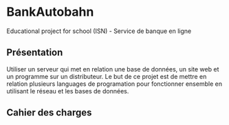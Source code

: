 # BankAutobahn

Educational project for school (ISN) - Service de banque en ligne

## Présentation

Utiliser un serveur qui met en relation une base de données, un site web et un programme sur un distributeur. Le but de ce projet est de mettre en relation plusieurs languages de programation pour fonctionner ensemble en utilisant le réseau et les bases de données.



## Cahier des charges
